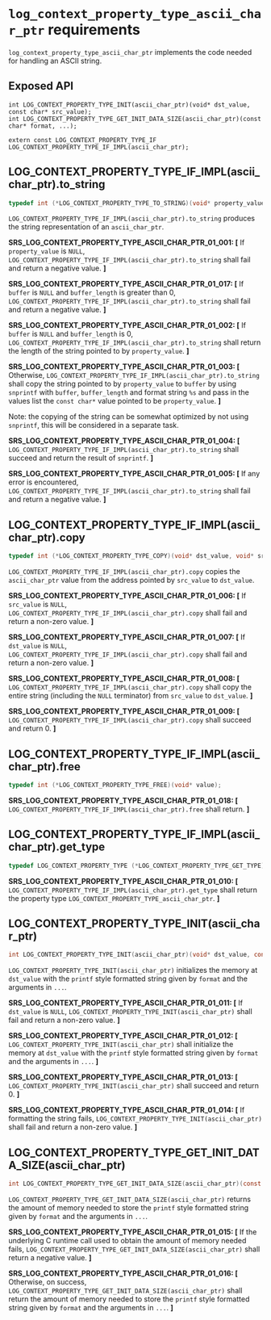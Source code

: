 # `log_context_property_type_ascii_char_ptr` requirements

`log_context_property_type_ascii_char_ptr` implements the code needed for handling an ASCII string.

## Exposed API

```
int LOG_CONTEXT_PROPERTY_TYPE_INIT(ascii_char_ptr)(void* dst_value, const char* src_value);
int LOG_CONTEXT_PROPERTY_TYPE_GET_INIT_DATA_SIZE(ascii_char_ptr)(const char* format, ...);

extern const LOG_CONTEXT_PROPERTY_TYPE_IF LOG_CONTEXT_PROPERTY_TYPE_IF_IMPL(ascii_char_ptr);

```

## LOG_CONTEXT_PROPERTY_TYPE_IF_IMPL(ascii_char_ptr).to_string

```c
typedef int (*LOG_CONTEXT_PROPERTY_TYPE_TO_STRING)(void* property_value, char* buffer, size_t buffer_length);
```

`LOG_CONTEXT_PROPERTY_TYPE_IF_IMPL(ascii_char_ptr).to_string` produces the string representation of an `ascii_char_ptr`.

**SRS_LOG_CONTEXT_PROPERTY_TYPE_ASCII_CHAR_PTR_01_001: [** If `property_value` is `NULL`, `LOG_CONTEXT_PROPERTY_TYPE_IF_IMPL(ascii_char_ptr).to_string` shall fail and return a negative value. **]**

**SRS_LOG_CONTEXT_PROPERTY_TYPE_ASCII_CHAR_PTR_01_017: [** If `buffer` is `NULL` and `buffer_length` is greater than 0, `LOG_CONTEXT_PROPERTY_TYPE_IF_IMPL(ascii_char_ptr).to_string` shall fail and return a negative value. **]**

**SRS_LOG_CONTEXT_PROPERTY_TYPE_ASCII_CHAR_PTR_01_002: [** If `buffer` is `NULL` and `buffer_length` is 0, `LOG_CONTEXT_PROPERTY_TYPE_IF_IMPL(ascii_char_ptr).to_string` shall return the length of the string pointed to by `property_value`. **]**

**SRS_LOG_CONTEXT_PROPERTY_TYPE_ASCII_CHAR_PTR_01_003: [** Otherwise, `LOG_CONTEXT_PROPERTY_TYPE_IF_IMPL(ascii_char_ptr).to_string` shall copy the string pointed to by `property_value` to `buffer` by using `snprintf` with `buffer`, `buffer_length` and format string `%s` and pass in the values list the `const char*` value pointed to be `property_value`. **]**

Note: the copying of the string can be somewhat optimized by not using `snprintf`, this will be considered in a separate task.

**SRS_LOG_CONTEXT_PROPERTY_TYPE_ASCII_CHAR_PTR_01_004: [** `LOG_CONTEXT_PROPERTY_TYPE_IF_IMPL(ascii_char_ptr).to_string` shall succeed and return the result of `snprintf`. **]**

**SRS_LOG_CONTEXT_PROPERTY_TYPE_ASCII_CHAR_PTR_01_005: [** If any error is encountered, `LOG_CONTEXT_PROPERTY_TYPE_IF_IMPL(ascii_char_ptr).to_string` shall fail and return a negative value. **]**

## LOG_CONTEXT_PROPERTY_TYPE_IF_IMPL(ascii_char_ptr).copy

```c
typedef int (*LOG_CONTEXT_PROPERTY_TYPE_COPY)(void* dst_value, void* src_value);
```

`LOG_CONTEXT_PROPERTY_TYPE_IF_IMPL(ascii_char_ptr).copy` copies the `ascii_char_ptr` value from the address pointed by `src_value` to `dst_value`.

**SRS_LOG_CONTEXT_PROPERTY_TYPE_ASCII_CHAR_PTR_01_006: [** If `src_value` is `NULL`, `LOG_CONTEXT_PROPERTY_TYPE_IF_IMPL(ascii_char_ptr).copy` shall fail and return a non-zero value. **]**

**SRS_LOG_CONTEXT_PROPERTY_TYPE_ASCII_CHAR_PTR_01_007: [** If `dst_value` is `NULL`, `LOG_CONTEXT_PROPERTY_TYPE_IF_IMPL(ascii_char_ptr).copy` shall fail and return a non-zero value. **]**

**SRS_LOG_CONTEXT_PROPERTY_TYPE_ASCII_CHAR_PTR_01_008: [** `LOG_CONTEXT_PROPERTY_TYPE_IF_IMPL(ascii_char_ptr).copy` shall copy the entire string (including the `NULL` terminator) from `src_value` to `dst_value`. **]**

**SRS_LOG_CONTEXT_PROPERTY_TYPE_ASCII_CHAR_PTR_01_009: [** `LOG_CONTEXT_PROPERTY_TYPE_IF_IMPL(ascii_char_ptr).copy` shall succeed and return 0. **]**

## LOG_CONTEXT_PROPERTY_TYPE_IF_IMPL(ascii_char_ptr).free

```c
typedef int (*LOG_CONTEXT_PROPERTY_TYPE_FREE)(void* value);
```

**SRS_LOG_CONTEXT_PROPERTY_TYPE_ASCII_CHAR_PTR_01_018: [** `LOG_CONTEXT_PROPERTY_TYPE_IF_IMPL(ascii_char_ptr).free` shall return. **]**

## LOG_CONTEXT_PROPERTY_TYPE_IF_IMPL(ascii_char_ptr).get_type

```c
typedef LOG_CONTEXT_PROPERTY_TYPE (*LOG_CONTEXT_PROPERTY_TYPE_GET_TYPE)(void);
```

**SRS_LOG_CONTEXT_PROPERTY_TYPE_ASCII_CHAR_PTR_01_010: [** `LOG_CONTEXT_PROPERTY_TYPE_IF_IMPL(ascii_char_ptr).get_type` shall return the property type `LOG_CONTEXT_PROPERTY_TYPE_ascii_char_ptr`. **]**

## LOG_CONTEXT_PROPERTY_TYPE_INIT(ascii_char_ptr)

```c
int LOG_CONTEXT_PROPERTY_TYPE_INIT(ascii_char_ptr)(void* dst_value, const char* format, ...);
```

`LOG_CONTEXT_PROPERTY_TYPE_INIT(ascii_char_ptr)` initializes the memory at `dst_value` with the `printf` style formatted string given by `format` and the arguments in `...`.

**SRS_LOG_CONTEXT_PROPERTY_TYPE_ASCII_CHAR_PTR_01_011: [** If `dst_value` is `NULL`, `LOG_CONTEXT_PROPERTY_TYPE_INIT(ascii_char_ptr)` shall fail and return a non-zero value. **]**

**SRS_LOG_CONTEXT_PROPERTY_TYPE_ASCII_CHAR_PTR_01_012: [** `LOG_CONTEXT_PROPERTY_TYPE_INIT(ascii_char_ptr)` shall initialize the memory at `dst_value` with the `printf` style formatted string given by `format` and the arguments in `...`. **]**

**SRS_LOG_CONTEXT_PROPERTY_TYPE_ASCII_CHAR_PTR_01_013: [** `LOG_CONTEXT_PROPERTY_TYPE_INIT(ascii_char_ptr)` shall succeed and return 0. **]**

**SRS_LOG_CONTEXT_PROPERTY_TYPE_ASCII_CHAR_PTR_01_014: [** If formatting the string fails, `LOG_CONTEXT_PROPERTY_TYPE_INIT(ascii_char_ptr)` shall fail and return a non-zero value. **]**

## LOG_CONTEXT_PROPERTY_TYPE_GET_INIT_DATA_SIZE(ascii_char_ptr)

```c
int LOG_CONTEXT_PROPERTY_TYPE_GET_INIT_DATA_SIZE(ascii_char_ptr)(const char* format, ...);
```

`LOG_CONTEXT_PROPERTY_TYPE_GET_INIT_DATA_SIZE(ascii_char_ptr)` returns the amount of memory needed to store the `printf` style formatted string given by `format` and the arguments in `...`.

**SRS_LOG_CONTEXT_PROPERTY_TYPE_ASCII_CHAR_PTR_01_015: [** If the underlying C runtime call used to obtain the amount of memory needed fails, `LOG_CONTEXT_PROPERTY_TYPE_GET_INIT_DATA_SIZE(ascii_char_ptr)` shall return a negative value. **]**

**SRS_LOG_CONTEXT_PROPERTY_TYPE_ASCII_CHAR_PTR_01_016: [** Otherwise, on success, `LOG_CONTEXT_PROPERTY_TYPE_GET_INIT_DATA_SIZE(ascii_char_ptr)` shall return the amount of memory needed to store the `printf` style formatted string given by `format` and the arguments in `...`. **]**
